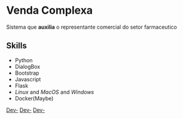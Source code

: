 # Venda Complexa

Sistema que **auxilia** o representante comercial do setor farmaceutico

## Skills

- Python
- DialogBox
- Bootstrap
- Javascript
- Flask
- *Linux* and *MacOS* and *Windows*
- Docker(Maybe)

[Dev-](https://github.com/luuchowl)
[Dev-](https://github.com/FernandoSLuz)
[Dev-](https://github.com/dtofoli1)
